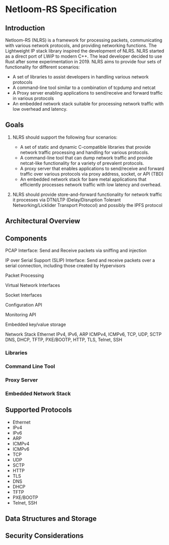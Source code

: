 # Netloom-RS Specification

## Introduction

Netloom-RS (NLRS) is a framework for processing packets, communicating with various network protocols, and providing networking functions. The Lightweight IP stack library inspired the development of NLRS.  NLRS started as a direct port of LWiP to modern C++. The lead developer decided to use Rust after some experimentation in 2019. NLRS aims to provide four sets of functionality for different scenarios:

* A set of libraries to assist developers in handling various network protocols
* A command-line tool similar to a combination of tcpdump and netcat
* A Proxy server enabling applications to send/receive and forward traffic in various protocols
* An embedded network stack suitable for processing network traffic with low overhead and latency.

## Goals

1. NLRS should support the following four scenarios:

    * A set of static and dynamic C-compatible libraries that provide network traffic processing and handling for various protocols.
    * A command-line tool that can dump network traffic and provide netcat-like functionality for a variety of prevalent protocols.
    * A proxy server that enables applications to send/receive and forward traffic over various protocols via proxy address, socket, or API (TBD)
    * An embedded network stack for bare metal applications that efficiently processes network traffic with low latency and overhead.

2. NLRS should provide store-and-forward functionality for network traffic it processes via DTN/LTP (Delay/Disruption Tolerant Networking/Licklider Transport Protocol) and possibly the IPFS protocol


## Architectural Overview

## Components

PCAP Interface: Send and Receive packets via sniffing and injection

IP over Serial Support (SLIP) Interface: Send and receive packets over a serial connection, including those created by Hypervisors

Packet Processing

Virtual Network Interfaces

Socket Interfaces

Configuration API

Monitoring API

Embedded key/value storage

Network Stack
    Ethernet
    IPv4, IPv6, ARP
    ICMPv4, ICMPv6, TCP, UDP, SCTP
    DNS, DHCP, TFTP, PXE/BOOTP, HTTP, TLS, Telnet, SSH

### Libraries

### Command Line Tool

### Proxy Server

### Embedded Network Stack

## Supported Protocols

* Ethernet
* IPv4
* IPv6
* ARP
* ICMPv4
* ICMPv6
* TCP
* UDP
* SCTP
* HTTP
* TLS
* DNS
* DHCP
* TFTP
* PXE/BOOTP
* Telnet, SSH

## Data Structures and Storage

## Security Considerations



